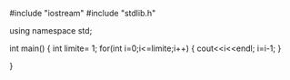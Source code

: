 
#include "iostream"
#include "stdlib.h"

using namespace std;

int main() 
{ int limite= 1;
    for(int i=0;i<=limite;i++)
      {
        cout<<i<<endl;
        i=i-1;
      }
    
}
